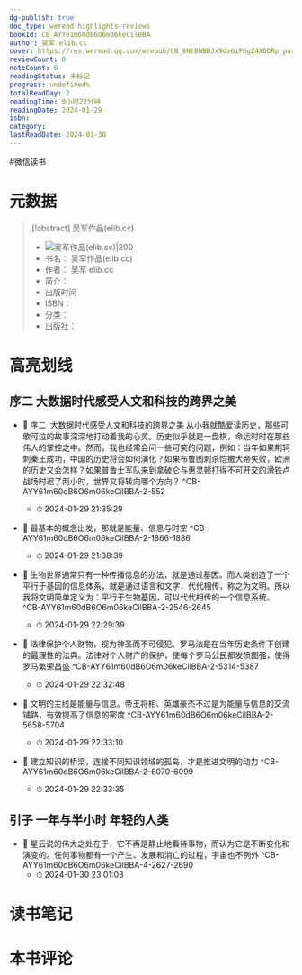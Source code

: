 ```yaml
---
dg-publish: true
doc_type: weread-highlights-reviews
bookId: CB_AYY61m60dB6O6m06keCilBBA
author: 吴军 elib.cc
cover: https://res.weread.qq.com/wrepub/CB_0NtBNBBJx9dv6iF6gZ4XDDRp_parsecover
reviewCount: 0
noteCount: 6
readingStatus: 未标记
progress: undefined%
totalReadDay: 2
readingTime: 0小时22分钟
readingDate: 2024-01-29
isbn: 
category: 
lastReadDate: 2024-01-30
---
```

#微信读书

# 元数据
> [!abstract] 吴军作品(elib.cc)
> - ![ 吴军作品(elib.cc)|200](https://res.weread.qq.com/wrepub/CB_0NtBNBBJx9dv6iF6gZ4XDDRp_parsecover)
> - 书名： 吴军作品(elib.cc)
> - 作者： 吴军 elib.cc
> - 简介： 
> - 出版时间 
> - ISBN： 
> - 分类： 
> - 出版社： 

# 高亮划线

## 序二 大数据时代感受人文和科技的跨界之美


- 📌 序二
 大数据时代感受人文和科技的跨界之美
从小我就酷爱读历史，那些可歌可泣的故事深深地打动着我的心灵。历史似乎就是一盘棋，命运时时在那些伟人的掌控之中。然而，我也经常会问一些可笑的问题，例如：当年如果荆轲刺秦王成功，中国的历史将会如何演化？如果布鲁图刺杀恺撒大帝失败，欧洲的历史又会怎样？如果普鲁士军队来到拿破仑与惠灵顿打得不可开交的滑铁卢战场时迟了两小时，世界又将转向哪个方向？ ^CB-AYY61m60dB6O6m06keCilBBA-2-552
    - ⏱ 2024-01-29 21:35:29 

- 📌 最基本的概念出发，那就是能量、信息与时空 ^CB-AYY61m60dB6O6m06keCilBBA-2-1866-1886
    - ⏱ 2024-01-29 21:38:39 

- 📌 生物世界通常只有一种传播信息的办法，就是通过基因。而人类创造了一个平行于基因的信息体系，就是通过语言和文字，代代相传，称之为文明。所以我将文明简单定义为：平行于生物基因，可以代代相传的一个信息系统。 ^CB-AYY61m60dB6O6m06keCilBBA-2-2546-2645
    - ⏱ 2024-01-29 22:29:39 

- 📌 法律保护个人财物，视为神圣而不可侵犯。罗马法是在当年历史条件下创建的最理性的法典。法律对个人财产的保护，使每个罗马公民都发愤图强，使得罗马繁荣昌盛 ^CB-AYY61m60dB6O6m06keCilBBA-2-5314-5387
    - ⏱ 2024-01-29 22:32:48 

- 📌 文明的主线是能量与信息。帝王将相、英雄豪杰不过是为能量与信息的交流铺路，有效提高了信息的密度 ^CB-AYY61m60dB6O6m06keCilBBA-2-5658-5704
    - ⏱ 2024-01-29 22:33:10 

- 📌 建立知识的桥梁，连接不同知识领域的孤岛，才是推进文明的动力 ^CB-AYY61m60dB6O6m06keCilBBA-2-6070-6099
    - ⏱ 2024-01-29 22:33:35 
## 引子 一年与半小时 年轻的人类


- 📌 星云说的伟大之处在于，它不再是静止地看待事物，而认为它是不断变化和演变的。任何事物都有一个产生、发展和消亡的过程，宇宙也不例外 ^CB-AYY61m60dB6O6m06keCilBBA-4-2627-2690
    - ⏱ 2024-01-30 23:01:03 
# 读书笔记

# 本书评论
